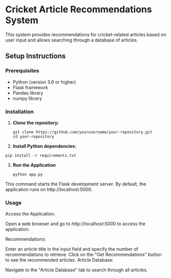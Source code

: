 # Cricket Article Recommendations System

This system provides recommendations for cricket-related articles based on user input and allows searching through a database of articles.

## Setup Instructions

### Prerequisites

- Python (version 3.6 or higher)
- Flask framework
- Pandas library
- numpy library

### Installation

1. **Clone the repository:**

   ```
   git clone https://github.com/yourusername/your-repository.git
   cd your-repository
   ```
2. **Install Python dependencies:**

```
pip install -r requirements.txt
```
3. **Run the Application**
   ```
   python app.py
   ```
This command starts the Flask development server. By default, the application runs on http://localhost:5000.

### Usage
Access the Application:

Open a web browser and go to http://localhost:5000 to access the application.

Recommendations:

Enter an article title in the input field and specify the number of recommendations to retrieve.
Click on the "Get Recommendations" button to see the recommended articles.
Article Database:

Navigate to the "Article Database" tab to search through all articles.
